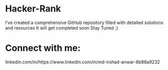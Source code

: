# Hacker-Rank
I’ve created a comprehensive GitHub repository filled with detailed solutions and resources
It will get completed soon
Stay Tuned ;)
<h1 align="left">Connect with me:</h1>
linkedin.com/in/https://www.linkedin.com/in/md-irshad-anwar-8b88a9232
